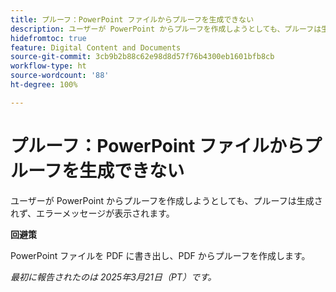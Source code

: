 ```yaml
---
title: プルーフ：PowerPoint ファイルからプルーフを生成できない
description: ユーザーが PowerPoint からプルーフを作成しようとしても、プルーフは生成されず、エラーメッセージが表示されます。回避策はあります。
hidefromtoc: true
feature: Digital Content and Documents
source-git-commit: 3cb9b2b88c62e98d8d57f76b4300eb1601bfb8cb
workflow-type: ht
source-wordcount: '88'
ht-degree: 100%

---
```



# プルーフ：PowerPoint ファイルからプルーフを生成できない

ユーザーが PowerPoint からプルーフを作成しようとしても、プルーフは生成されず、エラーメッセージが表示されます。

**回避策**

PowerPoint ファイルを PDF に書き出し、PDF からプルーフを作成します。

_最初に報告されたのは 2025年3月21日（PT）です。_
